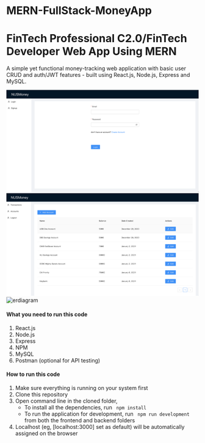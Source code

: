 # MERN-FullStack-MoneyApp

# FinTech Professional C2.0/FinTech Developer Web App Using MERN

A simple yet functional money-tracking web application with basic user CRUD and auth/JWT features - built using React.js, Node.js, Express and MySQL.

![Frontend Image](https://github.com/Bensonlmx/MERN-FullStack-MoneyApp/blob/main/Screenshot%202021-01-11%20at%205.26.42%20PM.png)
![Frontend Image2](https://github.com/Bensonlmx/MERN-FullStack-MoneyApp/blob/main/Screenshot%202021-01-11%20at%208.26.39%20PM.png) 
![erdiagram](https://github.com/Bensonlmx/mern-stack-moneyapp/blob/main/Screenshot%202021-01-17%20at%2012.10.19%20AM.png)
#### What you need to run this code
1. React.js
2. Node.js
3. Express
4. NPM
5. MySQL
6. Postman (optional for API testing)

####  How to run this code
1. Make sure everything is running on your system first 
2. Clone this repository
3. Open command line in the cloned folder,
   - To install all the dependencies, run ```  npm install  ``` 
   - To run the application for development, run ```  npm run development  ``` from both the frontend and backend folders
4. Localhost (eg, [localhost:3000] set as default) will be automatically assigned on the browser
